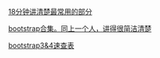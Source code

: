 [18分钟讲清楚最常用的部分](https://www.youtube.com/watch?v=qmPmwdshCMw&t=67s)

[bootstrap合集。同上一个人，讲得很简洁清楚](https://www.youtube.com/watch?v=7g8Gg2QVdeU&list=PL55RiY5tL51rLqH4-8LBVlUTIFF70dxhb)

[bootstrap3&4速查表](https://hackerthemes.com/bootstrap-cheatsheet/)